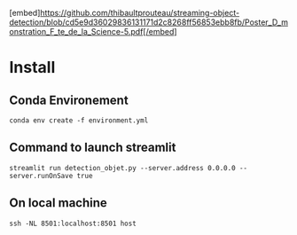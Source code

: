[embed]https://github.com/thibaultprouteau/streaming-object-detection/blob/cd5e9d36029836131171d2c8268ff56853ebb8fb/Poster_D_monstration_F_te_de_la_Science-5.pdf[/embed]


# Install

## Conda Environement

```conda env create -f environment.yml```



## Command to launch streamlit

```streamlit run detection_objet.py --server.address 0.0.0.0 --server.runOnSave true```

## On local machine

```ssh -NL 8501:localhost:8501 host```
